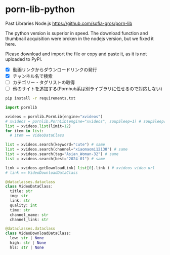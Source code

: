 # porn-lib-python

Past Libraries Node.js https://github.com/sofia-gros/porn-lib

The python version is superior in speed.
The download function and thumbnail acquisition were broken in the nodejs version, but we fixed it here.

Please download and import the file or copy and paste it, as it is not uploaded to PyPI.

- [x] 動画リンクからダウンロードリンクの発行
- [x] チャンネル名で検索
- [ ] カテゴリー・タグリストの取得 
- [ ] 他のサイトを追加する(Pornhub系は別ライブラリに任せるので対応しない)

```cmd
pip install -r requirements.txt
```

```python
import pornlib

xvideos = pornlib.PornLib(engine="xvideos")
# xvideos = pornlib.PornLib(engine="xvideos", soupSleep=1) # soupSleepはサイトの読み込み遅延です。サイトが重かったりネット速度が遅いときに使用します。
list = xvideos.list(limit=12)
for item in list:
  # item == VideoDataClass

list = xvideos.search(keyword="cute") # same
list = xvideos.search(channel="xiaomaomi12138") # same
list = xvideos.search(tag="Asian_Woman-32") # same
list = xvideos.search(best="2024-01") # same

link = xvideos.getDownloadLink( list[0].link ) # xvideos video url 
# link == VideoDownloadDataClass
```


```python
@dataclasses.dataclass
class VideoDataClass:
  title: str
  img: str  
  link: str
  quality: int
  time: str
  channel_name: str
  channel_link: str

@dataclasses.dataclass
class VideoDownloadDataClass:
  low: str | None
  high: str | None
  hls: str | None
```
